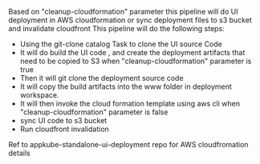 Based on "cleanup-cloudformation" parameter
this pipeline will do UI deployment in AWS cloudformation or 
sync deployment files to s3 bucket and invalidate cloudfront 
This pipeline will do the following steps:
  - Using the git-clone catalog Task to clone the UI source Code
  - It will do build the UI code , and create the deployment artifacts that need to be copied to S3
  when "cleanup-cloudformation" parameter is true
  - Then it will git clone the deployment source code 
  - It will copy the build artifacts into the www folder in deployment workspace.
  - It will then invoke the cloud formation template using aws cli
when "cleanup-cloudformation" parameter is false
  - sync UI code to s3 bucket
  - Run cloudfront invalidation

Ref to appkube-standalone-ui-deployment repo for AWS cloudfromation details
